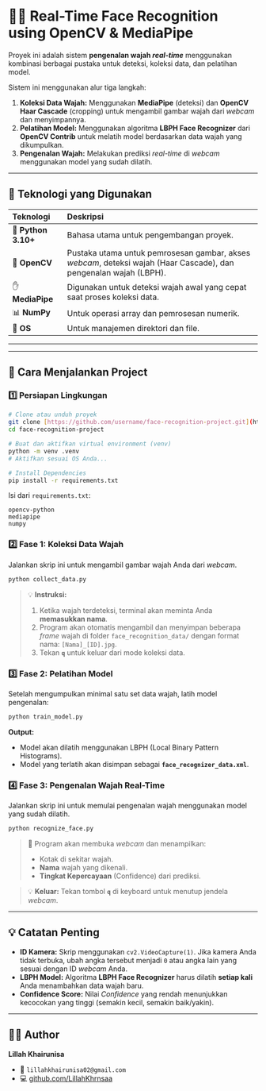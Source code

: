 
# 🧑‍💻 Real-Time Face Recognition using OpenCV & MediaPipe

Proyek ini adalah sistem **pengenalan wajah *real-time*** menggunakan kombinasi berbagai pustaka untuk deteksi, koleksi data, dan pelatihan model.

Sistem ini menggunakan alur tiga langkah:
1.  **Koleksi Data Wajah:** Menggunakan **MediaPipe** (deteksi) dan **OpenCV Haar Cascade** (cropping) untuk mengambil gambar wajah dari *webcam* dan menyimpannya.
2.  **Pelatihan Model:** Menggunakan algoritma **LBPH Face Recognizer** dari **OpenCV Contrib** untuk melatih model berdasarkan data wajah yang dikumpulkan.
3.  **Pengenalan Wajah:** Melakukan prediksi *real-time* di *webcam* menggunakan model yang sudah dilatih.

---

## 🧠 Teknologi yang Digunakan

| Teknologi | Deskripsi |
| :--- | :--- |
| 🐍 **Python 3.10+** | Bahasa utama untuk pengembangan proyek. |
| 🎥 **OpenCV** | Pustaka utama untuk pemrosesan gambar, akses *webcam*, deteksi wajah (Haar Cascade), dan pengenalan wajah (LBPH). |
| ✋ **MediaPipe** | Digunakan untuk deteksi wajah awal yang cepat saat proses koleksi data. |
| 📊 **NumPy** | Untuk operasi array dan pemrosesan numerik. |
| 📁 **OS** | Untuk manajemen direktori dan file. |

---

---

## 🚀 Cara Menjalankan Project

### 1️⃣ Persiapan Lingkungan

```bash
# Clone atau unduh proyek
git clone [https://github.com/username/face-recognition-project.git](https://github.com/username/face-recognition-project.git)
cd face-recognition-project

# Buat dan aktifkan virtual environment (venv)
python -m venv .venv
# Aktifkan sesuai OS Anda...

# Install Dependencies
pip install -r requirements.txt
````

Isi dari `requirements.txt`:

```
opencv-python
mediapipe
numpy
```

### 2️⃣ Fase 1: Koleksi Data Wajah

Jalankan skrip ini untuk mengambil gambar wajah Anda dari *webcam*.

```bash
python collect_data.py
```

> 💡 **Instruksi:**
>
> 1.  Ketika wajah terdeteksi, terminal akan meminta Anda **memasukkan nama**.
> 2.  Program akan otomatis mengambil dan menyimpan beberapa *frame* wajah di folder `face_recognition_data/` dengan format nama: `[Nama]_[ID].jpg`.
> 3.  Tekan **`q`** untuk keluar dari mode koleksi data.

### 3️⃣ Fase 2: Pelatihan Model

Setelah mengumpulkan minimal satu set data wajah, latih model pengenalan:

```bash
python train_model.py
```

**Output:**

  - Model akan dilatih menggunakan LBPH (Local Binary Pattern Histograms).
  - Model yang terlatih akan disimpan sebagai **`face_recognizer_data.xml`**.

### 4️⃣ Fase 3: Pengenalan Wajah Real-Time

Jalankan skrip ini untuk memulai pengenalan wajah menggunakan model yang sudah dilatih.

```bash
python recognize_face.py
```

> 🎥 Program akan membuka *webcam* dan menampilkan:
>
>   - Kotak di sekitar wajah.
>   - **Nama** wajah yang dikenali.
>   - **Tingkat Kepercayaan** (Confidence) dari prediksi.

> 💡 **Keluar:** Tekan tombol **`q`** di keyboard untuk menutup jendela *webcam*.

-----

## 💡 Catatan Penting

  - **ID Kamera:** Skrip menggunakan `cv2.VideoCapture(1)`. Jika kamera Anda tidak terbuka, ubah angka tersebut menjadi `0` atau angka lain yang sesuai dengan ID *webcam* Anda.
  - **LBPH Model:** Algoritma **LBPH Face Recognizer** harus dilatih **setiap kali** Anda menambahkan data wajah baru.
  - **Confidence Score:** Nilai *Confidence* yang rendah menunjukkan kecocokan yang tinggi (semakin kecil, semakin baik/yakin).

-----

## 👩‍💻 Author

**Lillah Khairunisa**

  - 📧 `lillahkhairunisa02@gmail.com`
  - 💻 [github.com/LillahKhrnsaa](https://www.google.com/search?q=https://github.com/LillahKhrnsaa)

<!-- end list -->

```
```
